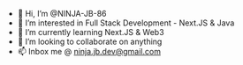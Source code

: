 - 👋 Hi, I’m @NINJA-JB-86
- 👀 I’m interested in Full Stack Development - Next.JS & Java
- 🌱 I’m currently learning Next.JS & Web3
- 💞️ I’m looking to collaborate on anything
- 📫 Inbox me @ ninja.jb.dev@gmail.com

<!---
NINJA-JB-86/NINJA-JB-86 is a ✨ special ✨ repository because its `README.md` (this file) appears on your GitHub profile.
You can click the Preview link to take a look at your changes.
--->
